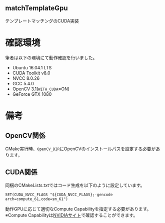 matchTemplateGpu
-----
テンプレートマッチングのCUDA実装

# 確認環境
筆者は以下の環境にて動作確認を行いました。

* Ubuntu 16.04.1 LTS
* CUDA Toolkit v8.0
* NVCC 8.0.26
* GCC 5.4.0
* OpenCV 3.1(<code>WITH_CUDA</code>=ON)
* GeForce GTX 1080

# 備考
## OpenCV関係
CMake実行時、<code>OpenCV_DIR</code>にOpenCVのインストールパスを設定する必要があります。

## CUDA関係
同梱のCMakeLists.txtではコード生成を以下のように設定しています。

```
SET(CUDA_NVCC_FLAGS "${CUDA_NVCC_FLAGS};-gencode arch=compute_61,code=sm_61")
```

動作GPUに応じて適切なCompute Capabilityを指定する必要があります。<br>
※Compute Capabilityは[NVIDIAサイト](https://developer.nvidia.com/cuda-gpus)で確認することができます。
